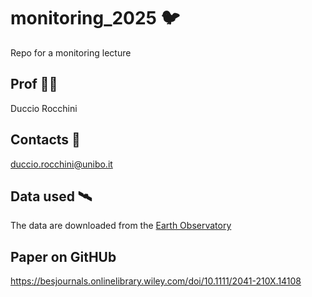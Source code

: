 # monitoring_2025 🐦
Repo for a monitoring lecture

## Prof 👨‍🏫
Duccio Rocchini

## Contacts 📧
duccio.rocchini@unibo.it

## Data used 🛰️
The data are downloaded from the [Earth Observatory](https://earthobservatory.nasa.gov/)

## Paper on GitHUb
https://besjournals.onlinelibrary.wiley.com/doi/10.1111/2041-210X.14108
